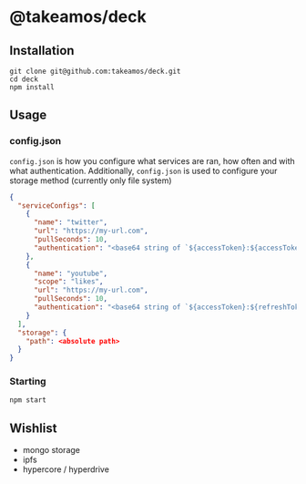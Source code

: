# @takeamos/deck

## Installation

```
git clone git@github.com:takeamos/deck.git
cd deck
npm install
```

## Usage

### config.json

`config.json` is how you configure what services are ran, how often and with what authentication. Additionally, `config.json` is used to configure your storage method (currently only file system)

```json
{
  "serviceConfigs": [
    {
      "name": "twitter",
      "url": "https://my-url.com",
      "pullSeconds": 10,
      "authentication": "<base64 string of `${accessToken}:${accessTokenSecret}`"
    },
    {
      "name": "youtube",
      "scope": "likes",
      "url": "https://my-url.com",
      "pullSeconds": 10,
      "authentication": "<base64 string of `${accessToken}:${refreshToken}`"
    }
  ],
  "storage": {
    "path": <absolute path>
  }
}
```

### Starting

`npm start`

## Wishlist

- mongo storage
- ipfs
- hypercore / hyperdrive
